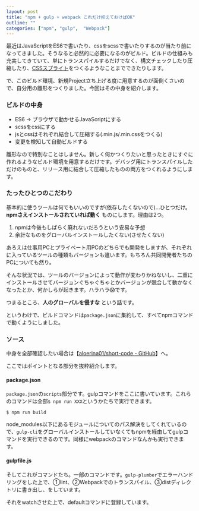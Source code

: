 ```yaml
---
layout: post
title: "npm + gulp + webpack これだけ抑えておけばOK"
outline: ""
categories: ["npm", "gulp",  "Webpack"]
---
```


最近はJavaScriptをES6で書いたり、cssをscssで書いたりするのが当たり前になってきました。そうなると必然的に必要になるのがビルド。ビルドの仕組みも充実してきていて、単にトランスパイルするだけでなく、構文チェックしたり圧縮したり、[CSSスプライト](http://lopan.jp/css-sprites/)をつくるようなことまでできたりします。

で、このビルド環境、新規Project立ち上げる度に用意するのが面倒くさいので、自分用の雛形をつくりました。今回はその中身を紹介します。



### ビルドの中身

- ES6 → ブラウザで動かせるJavaScriptにする
- scssをcssにする
- jsとcssはそれぞれ結合して圧縮する(.min.js/.min.cssをつくる)
- 変更を検知して自動ビルドする

雛形なので特別なことはしません。新しく何かつくりたいと思ったときにすぐに作れるようなビルド環境を用意するだけです。デバッグ用にトランスパイルしただけのものと、リリース用に結合して圧縮したものの両方をつくれるようにします。


### たったひとつのこだわり

基本的に使うツールは何でもいいのですが(依存したくないので)…ひとつだけ。**npmさえインストールされていれば動く** ものにします。理由は2つ。

1. npmは今後もしばらく廃れないだろうという安易な予想
2. 余計なものをグローバルインストールしたくない(させたくない)

あろえは仕事用PCとプライベート用PCのどちらでも開発をしますが、それぞれに入っているツールの種類もバージョンも違います。もちろん共同開発者たちのPCについても然り。

そんな状況では、ツールのバージョンによって動作が変わりかねないし、二重にインストールさせてバージョンぐちゃぐちゃとかバージョンが競合して動かなくなったとか、何かしらが起きます。ハラハラ😱です。

つまるところ、**人のグローバルを侵すな** という話です。

というわけで、ビルドコマンドは`package.json`に集約して、すべてnpmコマンドで動くようにしました。


### ソース
中身を全部確認したい場合は【[aloerina01/short-code  - GitHub](https://github.com/aloerina01/short-code)】へ。

ここではポイントとなる部分を抜粋紹介します。

#### package.json

<script src="https://gist.github.com/aloerina01/04e8dd2903509a0e23b0a0b0f5d32ebe.js"></script>

`package.json`の`scripts`部分です。gulpコマンドをここに書いています。これらのコマンドは全部`$ npm run XXX`というかたちで実行できます。

```
$ npm run build
```

node_modules以下にあるモジュールについてのパス解決をしてくれているので、`gulp-cli`をグローバルインストールしていなくてもnpmを経由してgulpコマンドを実行できるのです。同様にwebpackのコマンドなんかも実行できます。

#### gulpfile.js

<script src="https://gist.github.com/aloerina01/1e876b9beb99e46a2fa2458ce09432a7.js"></script>

そしてこれがコマンドたち。一部のコマンドです。`gulp-plumber`でエラーハンドリングをした上で、①lint、②Webpackでのトランスパイル、③distディレクトリに書き出し、をしています。

それをwatchさせた上で、defaultコマンドに登録しています。
